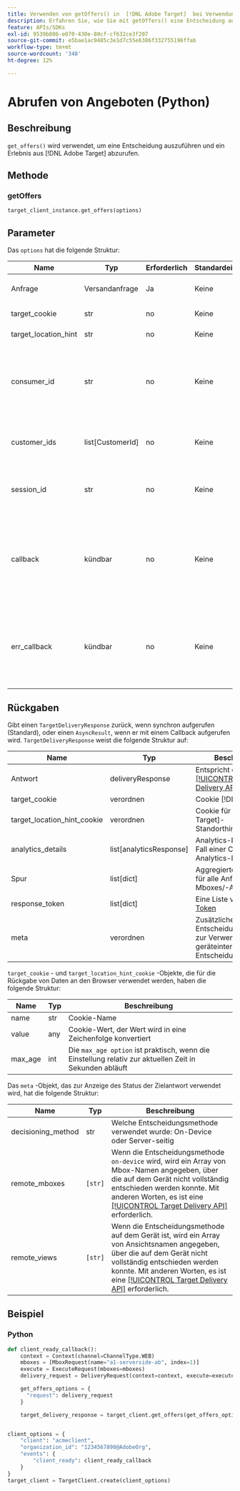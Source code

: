 ```yaml
---
title: Verwenden von getOffers() in  [!DNL Adobe Target]  bei Verwendung der Python-SDK
description: Erfahren Sie, wie Sie mit getOffers() eine Entscheidung ausführen und ein Erlebnis aus abrufen können [!DNL Adobe Target].
feature: APIs/SDKs
exl-id: 9539b806-e070-430e-80cf-cf632ce3f207
source-git-commit: e5bae1ac9485c3e1d7c55e6386f332755196ffab
workflow-type: tm+mt
source-wordcount: '348'
ht-degree: 12%

---
```


# Abrufen von Angeboten (Python)

## Beschreibung

`get_offers()` wird verwendet, um eine Entscheidung auszuführen und ein Erlebnis aus [!DNL Adobe Target] abzurufen.


## Methode

### getOffers

```python {line-numbers="true"}
target_client_instance.get_offers(options)
```

## Parameter

Das `options` hat die folgende Struktur:

| Name | Typ | Erforderlich | Standardeinstellung | Beschreibung |
| --- | --- | --- | --- | --- |
| Anfrage | Versandanfrage | Ja | Keine | Entspricht der [[!DNL Target Delivery API]](/help/dev/implement/delivery-api/overview.md) |
| target_cookie | str | no | Keine | Cookie [!DNL Target] |
| target_location_hint | str | no | Keine | [!DNL Target] Standorthinweis |
| consumer_id | str | no | Keine | Beim Zusammenfügen mehrerer Aufrufe sollten verschiedene Verbraucher-IDs angegeben werden |
| customer_ids | list[CustomerId] | no | Keine | Eine Liste der Kunden-IDs im VisitorId-kompatiblen Format |
| session_id | str | no | Keine | Wird zum Verknüpfen mehrerer Anfragen verwendet |
| callback | kündbar | no | Keine | Wenn eine Anfrage asynchron verarbeitet wird, wird der Callback aufgerufen, wenn die Antwort bereit ist |
| err_callback | kündbar | no | Keine | Wenn eine Anfrage asynchron verarbeitet wird, wird beim Auslösen einer Ausnahme ein Fehler-Rückruf aufgerufen |

## Rückgaben

Gibt einen `TargetDeliveryResponse` zurück, wenn synchron aufgerufen (Standard), oder einen `AsyncResult`, wenn er mit einem Callback aufgerufen wird. `TargetDeliveryResponse` weist die folgende Struktur auf:

| Name | Typ | Beschreibung |
| --- | --- | --- |
| Antwort | deliveryResponse | Entspricht der [[!UICONTROL Target Delivery API]](/help/dev/implement/delivery-api/overview.md) Antwort |
| target_cookie | verordnen | Cookie [!DNL Target] |
| target_location_hint_cookie | verordnen | Cookie für [!DNL Target]-Standorthinweise |
| analytics_details | list[analyticsResponse] | Analytics-Payload im Fall einer Client-seitigen Analytics-Nutzung |
| Spur | list[dict] | Aggregierte Trace-Daten für alle Anfrage-Mboxes/-Ansichten |
| response_token | list[dict] | Eine Liste von &#x200B;[Antwort-Token](https://experienceleague.adobe.com/docs/target/using/administer/response-tokens.html?lang=de) |
| meta | verordnen | Zusätzliche Entscheidungsmetadaten zur Verwendung mit der geräteinternen Entscheidungsfindung |

`target_cookie` - und `target_location_hint_cookie` -Objekte, die für die Rückgabe von Daten an den Browser verwendet werden, haben die folgende Struktur:

| Name | Typ | Beschreibung |
| --- | --- | --- |
| name | str | Cookie-Name |
| value | any | Cookie-Wert, der Wert wird in eine Zeichenfolge konvertiert |
| max_age | int | Die `max_age option` ist praktisch, wenn die Einstellung relativ zur aktuellen Zeit in Sekunden abläuft |

Das `meta` -Objekt, das zur Anzeige des Status der Zielantwort verwendet wird, hat die folgende Struktur:

| Name | Typ | Beschreibung |
| --- | --- | --- |
| decisioning_method | str | Welche Entscheidungsmethode verwendet wurde: On-Device oder Server-seitig |
| remote_mboxes | `[str]` | Wenn die Entscheidungsmethode `on-device` wird, wird ein Array von Mbox-Namen angegeben, über die auf dem Gerät nicht vollständig entschieden werden konnte. Mit anderen Worten, es ist eine [[!UICONTROL Target Delivery API]](/help/dev/implement/delivery-api/overview.md) erforderlich. |
| remote_views | `[str]` | Wenn die Entscheidungsmethode auf dem Gerät ist, wird ein Array von Ansichtsnamen angegeben, über die auf dem Gerät nicht vollständig entschieden werden konnte. Mit anderen Worten, es ist eine [[!UICONTROL Target Delivery API]](/help/dev/implement/delivery-api/overview.md) erforderlich. |

## Beispiel

### Python

```python {line-numbers="true"}
def client_ready_callback():
    context = Context(channel=ChannelType.WEB)
    mboxes = [MboxRequest(name="a1-serverside-ab", index=1)]
    execute = ExecuteRequest(mboxes=mboxes)
    delivery_request = DeliveryRequest(context=context, execute=execute)

    get_offers_options = {
      "request": delivery_request
    }

    target_delivery_response = target_client.get_offers(get_offers_options)


client_options = {
    "client": "acmeclient",
    "organization_id": "1234567890@AdobeOrg",
    "events": {
        "client_ready": client_ready_callback
    }
}
target_client = TargetClient.create(client_options)
```
